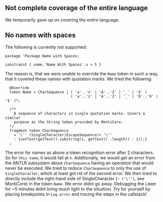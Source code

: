<!-- (c) https://github.com/MontiCore/monticore -->
## Not complete coverage of the entire language

We temporarily gave up on covering the entire language.

## No names with spaces

The following is currently not supported:

```
package 'Package Name with Spaces;

constraint { some.'Name With Spaces'.x > 5 }
```

The reason is, that we were unable to override the `Name` token in such a way, that it covered these names with
quotation marks. We tried the following:

```
  @Override
  token Name = CharSequence | ( 'a'..'z' | 'A'..'Z' | '_' | '$' )
                              ( 'a'..'z' | 'A'..'Z' | '_' | '0'..'9' | '$' )*;

  /**
    A sequence of characters in single quotation marks. Covers a similar
    purpose as the String token provided by MontiCore.
  */
  fragment token CharSequence
    = '\'' (SingleCharacter|EscapeSequence)+ '\''
    : {setText(getText().substring(1, getText() .length() - 1));}
  ;
```

The error for names as above a token recognition error after 2 characters. So for `this name`, it would fail at `h`.
Additionally, we would get an error from the ANTLR subsystem about `CharSequence` having an operation that would
never be executed. We tried to reduce `CharSequence` to only the use of `SingleCharacter`, which at least got rid of
the second error. We then tried to directly include the right-hand side of SingleCharacter (`~ ('\'')`, see
MontiCore) in the token `Name`. We error didnt go away. Debugging the Lexer for ~5 minutes didnt bring much light to
the situation. Try for yourself by placing breakpoints in `Log.error` and tracing the steps in the callstack!
